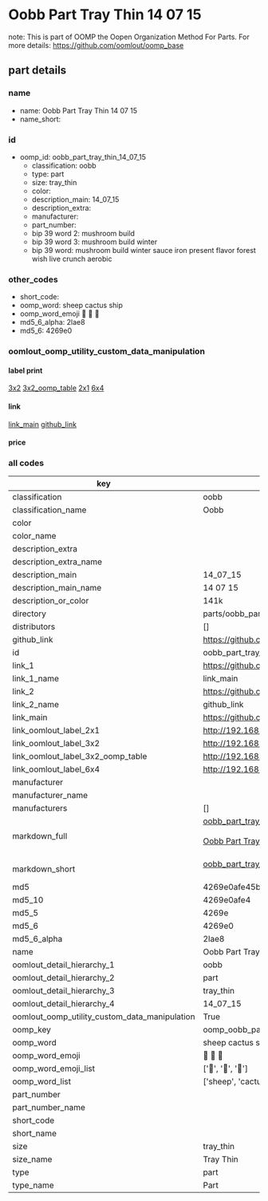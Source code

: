 # Oobb Part Tray Thin 14 07 15  

note: This is part of OOMP the Oopen Organization Method For Parts. For more details: https://github.com/oomlout/oomp_base

##  part details





### name
* name: Oobb Part Tray Thin 14 07 15
* name_short: 
### id
* oomp_id: oobb_part_tray_thin_14_07_15
  * classification: oobb
  * type: part
  * size: tray_thin
  * color: 
  * description_main: 14_07_15
  * description_extra: 
  * manufacturer: 
  * part_number: 
  * bip 39 word 2: mushroom build
  * bip 39 word 3: mushroom build winter
  * bip 39 word: mushroom build winter sauce iron present flavor forest wish live crunch aerobic

### other_codes
* short_code: 
* oomp_word: sheep cactus ship
* oomp_word_emoji :sheep: :cactus: :ship:
* md5_6_alpha: 2lae8
* md5_6: 4269e0






### oomlout_oomp_utility_custom_data_manipulation
#### label print
[3x2](http://192.168.1.245:1112/?label=oomp%202lae8)
[3x2_oomp_table](http://192.168.1.107:1112/?label=oomp%202lae8)
[2x1](http://192.168.1.242:1112/?label=oomp%202lae8)
[6x4](http://192.168.1.55:1112/?label=oomp%202lae8)    

#### link

[link_main](https://github.com/oomlout/oomlout_oomp_current_version_messy/tree/main/parts/oobb_part_tray_thin_14_07_15) [github_link](https://github.com/oomlout/oomlout_oomp_part_src/tree/main/parts/oobb_part_tray_thin_14_07_15)                             

#### price







### all codes 
| key | value |  
| --- | --- |  
| classification | oobb |  
| classification_name | Oobb |  
| color |  |  
| color_name |  |  
| description_extra |  |  
| description_extra_name |  |  
| description_main | 14_07_15 |  
| description_main_name | 14 07 15 |  
| description_or_color | 141k |  
| directory | parts/oobb_part_tray_thin_14_07_15 |  
| distributors | [] |  
| github_link | https://github.com/oomlout/oomlout_oomp_part_src/tree/main/parts/oobb_part_tray_thin_14_07_15 |  
| id | oobb_part_tray_thin_14_07_15 |  
| link_1 | https://github.com/oomlout/oomlout_oomp_current_version_messy/tree/main/parts/oobb_part_tray_thin_14_07_15 |  
| link_1_name | link_main |  
| link_2 | https://github.com/oomlout/oomlout_oomp_part_src/tree/main/parts/oobb_part_tray_thin_14_07_15 |  
| link_2_name | github_link |  
| link_main | https://github.com/oomlout/oomlout_oomp_current_version_messy/tree/main/parts/oobb_part_tray_thin_14_07_15 |  
| link_oomlout_label_2x1 | http://192.168.1.242:1112/?label=oomp%202lae8 |  
| link_oomlout_label_3x2 | http://192.168.1.245:1112/?label=oomp%202lae8 |  
| link_oomlout_label_3x2_oomp_table | http://192.168.1.107:1112/?label=oomp%202lae8 |  
| link_oomlout_label_6x4 | http://192.168.1.55:1112/?label=oomp%202lae8 |  
| manufacturer |  |  
| manufacturer_name |  |  
| manufacturers | [] |  
| markdown_full | [oobb_part_tray_thin_14_07_15](https://github.com/oomlout/oomlout_oomp_current_version_messy/tree/main/parts/oobb_part_tray_thin_14_07_15)<br>[](https://github.com/oomlout/oomlout_oomp_current_version_messy/tree/main/parts/oobb_part_tray_thin_14_07_15)<br>[Oobb Part Tray Thin 14 07 15](https://github.com/oomlout/oomlout_oomp_current_version_messy/tree/main/parts/oobb_part_tray_thin_14_07_15)<br><br> |  
| markdown_short | [oobb_part_tray_thin_14_07_15](https://github.com/oomlout/oomlout_oomp_current_version_messy/tree/main/parts/oobb_part_tray_thin_14_07_15)<br><br> |  
| md5 | 4269e0afe45b2b16a83b2bf9f807748e |  
| md5_10 | 4269e0afe4 |  
| md5_5 | 4269e |  
| md5_6 | 4269e0 |  
| md5_6_alpha | 2lae8 |  
| name | Oobb Part Tray Thin 14 07 15 |  
| oomlout_detail_hierarchy_1 | oobb |  
| oomlout_detail_hierarchy_2 | part |  
| oomlout_detail_hierarchy_3 | tray_thin |  
| oomlout_detail_hierarchy_4 | 14_07_15 |  
| oomlout_oomp_utility_custom_data_manipulation | True |  
| oomp_key | oomp_oobb_part_tray_thin_14_07_15 |  
| oomp_word | sheep cactus ship |  
| oomp_word_emoji | :sheep: :cactus: :ship: |  
| oomp_word_emoji_list | [':sheep:', ':cactus:', ':ship:'] |  
| oomp_word_list | ['sheep', 'cactus', 'ship'] |  
| part_number |  |  
| part_number_name |  |  
| short_code |  |  
| short_name |  |  
| size | tray_thin |  
| size_name | Tray Thin |  
| type | part |  
| type_name | Part |  
